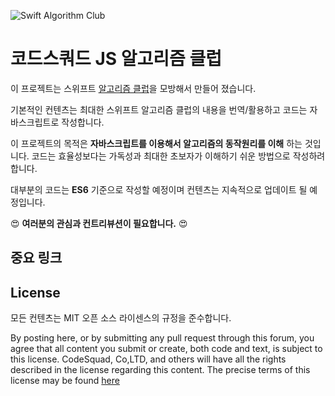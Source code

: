 ![Swift Algorithm Club](images/img_white.png)

# 코드스쿼드 JS 알고리즘 클럽

이 프로젝트는 스위프트 [알고리즘 클럽](https://github.com/raywenderlich/swift-algorithm-club)을 모방해서 만들어 졌습니다.

기본적인 컨텐츠는 최대한 스위프트 알고리즘 클럽의 내용을 번역/활용하고 코드는 자바스크립트로 작성합니다.

이 프로젝트의 목적은 **자바스크립트를 이용해서 알고리즘의 동작원리를 이해** 하는 것입니다. 코드는 효율성보다는 가독성과 최대한 초보자가 이해하기 쉬운 방법으로 작성하려 합니다.

대부분의 코드는 **ES6** 기준으로 작성할 예정이며 컨텐츠는 지속적으로 업데이트 될 예정입니다.

:heart_eyes: **여러분의 관심과 컨트리뷰션이 필요합니다.** :heart_eyes:

## 중요 링크

## License

모든 컨텐츠는 MIT 오픈 소스 라이센스의 규정을 준수합니다. 

By posting here, or by submitting any pull request through this forum, you agree that all content you submit or create, both code and text, is subject to this license. CodeSquad, Co,LTD, and others will have all the rights described in the license regarding this content.  The precise terms of this license may be found [here](https://github.com/code-squad/js-algorithm-club/blob/master/LICENSE)

